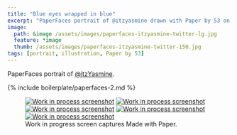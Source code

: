 ```yaml
---
title: "Blue eyes wrapped in blue"
excerpt: "PaperFaces portrait of @itzyasmine drawn with Paper by 53 on an iPad."
image: 
  path: &image /assets/images/paperfaces-itzyasmine-twitter-lg.jpg 
  feature: *image
  thumb: /assets/images/paperfaces-itzyasmine-twitter-150.jpg
tags: [portrait, illustration, Paper by 53]
---
```


PaperFaces portrait of [@itzYasmine](http://twitter.com/itzYasmine).

{% include boilerplate/paperfaces-2.md %}

<figure class="third">
	<a href="{{ site.url }}/assets/images/paperfaces-itzyasmine-process-1-lg.jpg"><img src="{{ site.url }}/assets/images/paperfaces-itzyasmine-process-1-600.jpg" alt="Work in process screenshot"></a>
	<a href="{{ site.url }}/assets/images/paperfaces-itzyasmine-process-2-lg.jpg"><img src="{{ site.url }}/assets/images/paperfaces-itzyasmine-process-2-600.jpg" alt="Work in process screenshot"></a>
	<a href="{{ site.url }}/assets/images/paperfaces-itzyasmine-process-3-lg.jpg"><img src="{{ site.url }}/assets/images/paperfaces-itzyasmine-process-3-600.jpg" alt="Work in process screenshot"></a>
	<a href="{{ site.url }}/assets/images/paperfaces-itzyasmine-process-4-lg.jpg"><img src="{{ site.url }}/assets/images/paperfaces-itzyasmine-process-4-600.jpg" alt="Work in process screenshot"></a>
	<a href="{{ site.url }}/assets/images/paperfaces-itzyasmine-process-5-lg.jpg"><img src="{{ site.url }}/assets/images/paperfaces-itzyasmine-process-5-600.jpg" alt="Work in process screenshot"></a>
	<figcaption>Work in progress screen captures Made with Paper.</figcaption>
</figure>